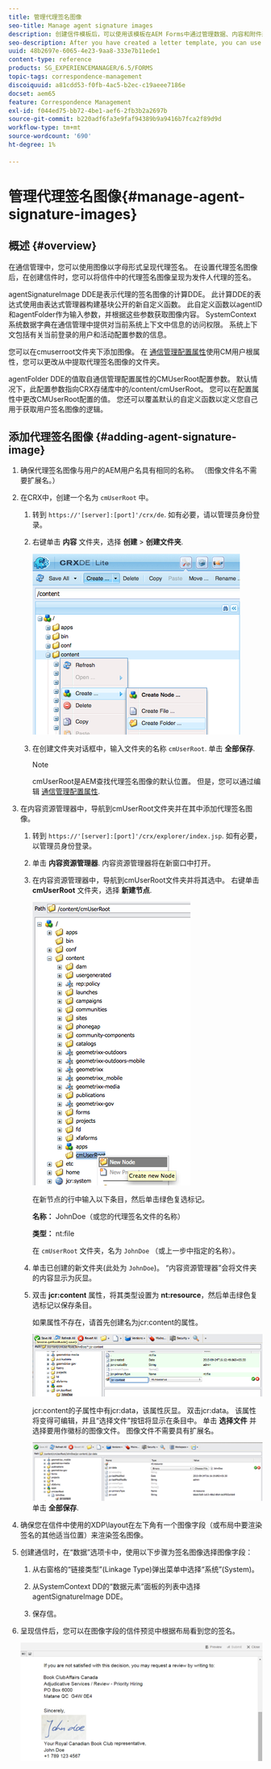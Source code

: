 ```yaml
---
title: 管理代理签名图像
seo-title: Manage agent signature images
description: 创建信件模板后，可以使用该模板在AEM Forms中通过管理数据、内容和附件来创建通信。
seo-description: After you have created a letter template, you can use it to create correspondence in AEM Forms by managing data, content, and attachments.
uuid: 48b2697e-6065-4e23-9aa8-333e7b11ede1
content-type: reference
products: SG_EXPERIENCEMANAGER/6.5/FORMS
topic-tags: correspondence-management
discoiquuid: a81cdd53-f0fb-4ac5-b2ec-c19aeee7186e
docset: aem65
feature: Correspondence Management
exl-id: f044ed75-bb72-4be1-aef6-2fb3b2a2697b
source-git-commit: b220adf6fa3e9faf94389b9a9416b7fca2f89d9d
workflow-type: tm+mt
source-wordcount: '690'
ht-degree: 1%

---
```


# 管理代理签名图像{#manage-agent-signature-images}

## 概述 {#overview}

在通信管理中，您可以使用图像以字母形式呈现代理签名。 在设置代理签名图像后，在创建信件时，您可以将信件中的代理签名图像呈现为发件人代理的签名。

agentSignatureImage DDE是表示代理的签名图像的计算DDE。 此计算DDE的表达式使用由表达式管理器构建基块公开的新自定义函数。 此自定义函数以agentID和agentFolder作为输入参数，并根据这些参数获取图像内容。 SystemContext系统数据字典在通信管理中提供对当前系统上下文中信息的访问权限。 系统上下文包括有关当前登录的用户和活动配置参数的信息。

您可以在cmuserroot文件夹下添加图像。 在 [通信管理配置属性](/help/forms/using/cm-configuration-properties.md)使用CM用户根属性，您可以更改从中提取代理签名图像的文件夹。

agentFolder DDE的值取自通信管理配置属性的CMUserRoot配置参数。 默认情况下，此配置参数指向CRX存储库中的/content/cmUserRoot。 您可以在配置属性中更改CMUserRoot配置的值。
您还可以覆盖默认的自定义函数以定义您自己用于获取用户签名图像的逻辑。

## 添加代理签名图像 {#adding-agent-signature-image}

1. 确保代理签名图像与用户的AEM用户名具有相同的名称。 （图像文件名不需要扩展名。）
1. 在CRX中，创建一个名为 `cmUserRoot` 中。

   1. 转到 `https://'[server]:[port]'/crx/de`. 如有必要，请以管理员身份登录。

   1. 右键单击 **内容** 文件夹，选择 **创建** > **创建文件夹**.

      ![创建文件夹](assets/1_createnode_cmuserroot.png)

   1. 在创建文件夹对话框中，输入文件夹的名称 `cmUserRoot`. 单击 **全部保存**.

      >[!NOTE]
      >
      >cmUserRoot是AEM查找代理签名图像的默认位置。 但是，您可以通过编辑 [通信管理配置属性](/help/forms/using/cm-configuration-properties.md).

1. 在内容资源管理器中，导航到cmUserRoot文件夹并在其中添加代理签名图像。

   1. 转到 `https://'[server]:[port]'/crx/explorer/index.jsp`. 如有必要，以管理员身份登录。
   1. 单击 **内容资源管理器**. 内容资源管理器将在新窗口中打开。
   1. 在内容资源管理器中，导航到cmUserRoot文件夹并将其选中。 右键单击 **cmUserRoot** 文件夹，选择 **新建节点**.

      ![cmUserRoot中的新节点](assets/2_cmuserroot_newnode.png)

      在新节点的行中输入以下条目，然后单击绿色复选标记。

      **名称：** JohnDoe（或您的代理签名文件的名称）

      **类型：** nt:file

      在 `cmUserRoot` 文件夹，名为 `JohnDoe` （或上一步中指定的名称）。

   1. 单击已创建的新文件夹(此处为 `JohnDoe`)。 “内容资源管理器”会将文件夹的内容显示为灰显。

   1. 双击 **jcr:content** 属性，将其类型设置为 **nt:resource**，然后单击绿色复选标记以保存条目。

      如果属性不存在，请首先创建名为jcr:content的属性。

      ![jcr:content属性](assets/3_jcrcontentntresource.png)

      jcr:content的子属性中有jcr:data，该属性灰显。 双击jcr:data。 该属性将变得可编辑，并且“选择文件”按钮将显示在条目中。 单击 **选择文件** 并选择要用作徽标的图像文件。 图像文件不需要具有扩展名。

      ![JCR数据](assets/5_jcrdata.png)
   单击 **全部保存**.

1. 确保您在信件中使用的XDP\layout在左下角有一个图像字段（或布局中要渲染签名的其他适当位置）来渲染签名图像。
1. 创建通信时，在“数据”选项卡中，使用以下步骤为签名图像选择图像字段：

   1. 从右窗格的“链接类型”(Linkage Type)弹出菜单中选择“系统”(System)。

   1. 从SystemContext DD的“数据元素”面板的列表中选择agentSignatureImage DDE。

   1. 保存信。

1. 呈现信件后，您可以在图像字段的信件预览中根据布局看到您的签名。

   ![信件中的代理签名图像](assets/letterwithsignature.png)
